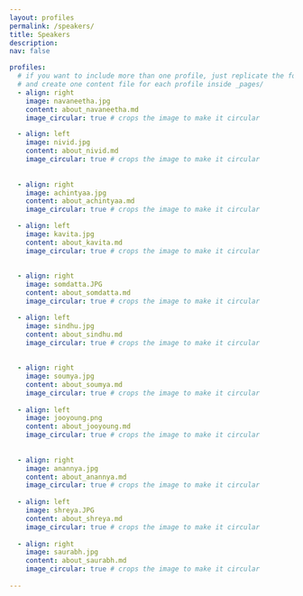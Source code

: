 ```yaml
---
layout: profiles
permalink: /speakers/
title: Speakers
description: 
nav: false

profiles:
  # if you want to include more than one profile, just replicate the following block
  # and create one content file for each profile inside _pages/
  - align: right
    image: navaneetha.jpg
    content: about_navaneetha.md
    image_circular: true # crops the image to make it circular

  - align: left
    image: nivid.jpg
    content: about_nivid.md
    image_circular: true # crops the image to make it circular
    
    
  - align: right
    image: achintyaa.jpg
    content: about_achintyaa.md
    image_circular: true # crops the image to make it circular

  - align: left
    image: kavita.jpg
    content: about_kavita.md
    image_circular: true # crops the image to make it circular
    
    
  - align: right
    image: somdatta.JPG
    content: about_somdatta.md
    image_circular: true # crops the image to make it circular

  - align: left
    image: sindhu.jpg
    content: about_sindhu.md
    image_circular: true # crops the image to make it circular
    
    
  - align: right
    image: soumya.jpg
    content: about_soumya.md
    image_circular: true # crops the image to make it circular
    
  - align: left
    image: jooyoung.png
    content: about_jooyoung.md
    image_circular: true # crops the image to make it circular
    
    
  - align: right
    image: anannya.jpg
    content: about_anannya.md
    image_circular: true # crops the image to make it circular
    
  - align: left
    image: shreya.JPG
    content: about_shreya.md
    image_circular: true # crops the image to make it circular
    
  - align: right
    image: saurabh.jpg
    content: about_saurabh.md
    image_circular: true # crops the image to make it circular
    
---
```

